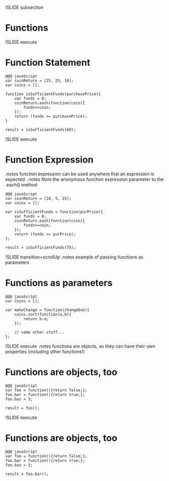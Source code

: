 !SLIDE subsection

# Functions #

!SLIDE execute

# Function Statement #

	@@@ javaScript
    var coinReturn = [25, 25, 10];
    var coins = [];

    function isSufficientFunds(purchasePrice){
        var funds = 0;
        coinReturn.each(function(coin){
            funds+=coin;
        });
        return (funds >= purchasePrice);
    }

    result = isSufficientFunds(60);

!SLIDE execute

# Function Expression #
.notes function expression can be used anywhere that an expression is expected.
.notes Note the anonymous function expression parameter to the .each() method

	@@@ javaScript
    var coinReturn = [10, 5, 25];
    var coins = [];

    var isSufficientFunds = function(purPrice){
        var funds = 0;
        coinReturn.each(function(coin){
            funds+=coin;
        });
        return (funds >= purPrice);
    };

    result = isSufficientFunds(75);

!SLIDE transition=scrollUp
.notes example of passing functions as parameters

# Functions as parameters

    @@@ javaScript
    var coins = [];

    var makeChange = function(changeDue){
        coins.sort(function(a,b){
            return b-a;
        });

        // some other stuff...
    };


!SLIDE execute
.notes functions are objects, so they can have their own properties (including other functions!)

# Functions are objects, too #

	@@@ javaScript
    var foo = function(){return false;};
    foo.bar = function(){return true;};
    foo.baz = 3;

    result = foo();

!SLIDE execute

# Functions are objects, too #

	@@@ javaScript
    var foo = function(){return false;};
    foo.bar = function(){return true;};
    foo.baz = 3;

    result = foo.bar();

